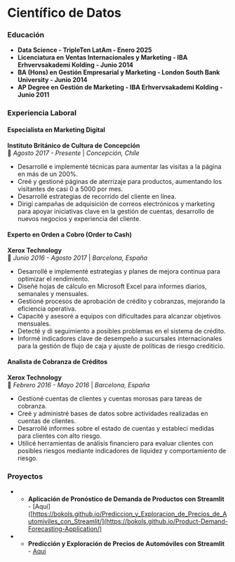 # Científico de Datos

### Educación

* **Data Science - TripleTen LatAm - Enero 2025**  
* **Licenciatura en Ventas Internacionales y Marketing - IBA Erhvervsakademi Kolding - Junio 2014**  
* **BA (Hons) en Gestión Empresarial y Marketing - London South Bank University - Junio 2014**  
* **AP Degree en Gestión de Marketing - IBA Erhvervsakademi Kolding - Junio 2011**  

### Experiencia Laboral

#### Especialista en Marketing Digital  
**Instituto Británico de Cultura de Concepción**  
📍 *Agosto 2017 - Presente* | *Concepción, Chile*  
- Desarrollé e implementé técnicas para aumentar las visitas a la página en más de un 200%.
- Creé y gestioné páginas de aterrizaje para productos, aumentando los visitantes de casi 0 a 5000 por mes.
- Desarrollé estrategias de recorrido del cliente en línea.
- Dirigí campañas de adquisición de correos electrónicos y marketing para apoyar iniciativas clave en la gestión de cuentas, desarrollo de nuevos negocios y experiencia del cliente.

#### Experto en Orden a Cobro (Order to Cash)  
**Xerox Technology**  
📍 *Junio 2016 - Agosto 2017* | *Barcelona, España*  
- Desarrollé e implementé estrategias y planes de mejora continua para optimizar el rendimiento.
- Diseñé hojas de cálculo en Microsoft Excel para informes diarios, semanales y mensuales.
- Gestioné procesos de aprobación de crédito y cobranzas, mejorando la eficiencia operativa.
- Capacité y asesoré a equipos con dificultades para alcanzar objetivos mensuales.
- Detecté y di seguimiento a posibles problemas en el sistema de crédito.
- Informé indicadores clave de desempeño a sucursales internacionales para la gestión de flujo de caja y ajuste de políticas de riesgo crediticio.

#### Analista de Cobranza de Créditos  
**Xerox Technology**  
📍 *Febrero 2016 - Mayo 2016* | *Barcelona, España*  
- Gestioné cuentas de clientes y cuentas morosas para tareas de cobranza.
- Creé y administré bases de datos sobre actividades realizadas en cuentas de clientes.
- Desarrollé informes sobre el estado de cuentas y establecí medidas para clientes con alto riesgo.
- Utilicé herramientas de análisis financiero para evaluar clientes con posibles riesgos mediante indicadores de liquidez y comportamiento de riesgo.

### Proyectos
* * **Aplicación de Pronóstico de Demanda de Productos con Streamlit** - [Aquí]([https://bokols.github.io/Prediccion_y_Exploracion_de_Precios_de_Automiviles_con_Streamlit/](https://bokols.github.io/Product-Demand-Forecasting-Application/)
* * **Predicción y Exploración de Precios de Automóviles con Streamlit** - [Aquí](https://bokols.github.io/Prediccion_y_Exploracion_de_Precios_de_Automiviles_con_Streamlit/)



